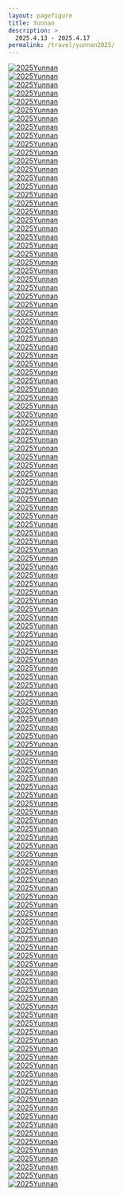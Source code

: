 ```yaml
---
layout: pagefigure
title: Yunnan
description: >
  2025.4.13 - 2025.4.17
permalink: /travel/yunnan2025/
---
```


<!-- 图片内容 -->
<div class="figure-grid">
<div class="figure-grid-sizer"></div>
<div class="figure-grid-item">
        <a href="https://hobbyfigure.rayleigh-lin.top/2025Yunnan/_RAY4039.webp" data-lightbox="roadtrip" class="image-link">
        <img class="lozad" 
             data-src="https://hobbyfigure.rayleigh-lin.top/2025YunnanC/_RAY4039.webp"
             alt="2025Yunnan"/>
        </a>
</div>
<div class="figure-grid-item">
        <a href="https://hobbyfigure.rayleigh-lin.top/2025Yunnan/_RAY4050.webp" data-lightbox="roadtrip" class="image-link">
        <img class="lozad" 
             data-src="https://hobbyfigure.rayleigh-lin.top/2025YunnanC/_RAY4050.webp"
             alt="2025Yunnan"/>
        </a>
</div>
<div class="figure-grid-item">
        <a href="https://hobbyfigure.rayleigh-lin.top/2025Yunnan/_RAY4051.webp" data-lightbox="roadtrip" class="image-link">
        <img class="lozad" 
             data-src="https://hobbyfigure.rayleigh-lin.top/2025YunnanC/_RAY4051.webp"
             alt="2025Yunnan"/>
        </a>
</div>
<div class="figure-grid-item">
        <a href="https://hobbyfigure.rayleigh-lin.top/2025Yunnan/_RAY4055.webp" data-lightbox="roadtrip" class="image-link">
        <img class="lozad" 
             data-src="https://hobbyfigure.rayleigh-lin.top/2025YunnanC/_RAY4055.webp"
             alt="2025Yunnan"/>
        </a>
</div>
<div class="figure-grid-item">
        <a href="https://hobbyfigure.rayleigh-lin.top/2025Yunnan/_RAY4067.webp" data-lightbox="roadtrip" class="image-link">
        <img class="lozad" 
             data-src="https://hobbyfigure.rayleigh-lin.top/2025YunnanC/_RAY4067.webp"
             alt="2025Yunnan"/>
        </a>
</div>
<div class="figure-grid-item">
        <a href="https://hobbyfigure.rayleigh-lin.top/2025Yunnan/_RAY4077.webp" data-lightbox="roadtrip" class="image-link">
        <img class="lozad" 
             data-src="https://hobbyfigure.rayleigh-lin.top/2025YunnanC/_RAY4077.webp"
             alt="2025Yunnan"/>
        </a>
</div>
<div class="figure-grid-item">
        <a href="https://hobbyfigure.rayleigh-lin.top/2025Yunnan/_RAY4083.webp" data-lightbox="roadtrip" class="image-link">
        <img class="lozad" 
             data-src="https://hobbyfigure.rayleigh-lin.top/2025YunnanC/_RAY4083.webp"
             alt="2025Yunnan"/>
        </a>
</div>
<div class="figure-grid-item">
        <a href="https://hobbyfigure.rayleigh-lin.top/2025Yunnan/_RAY4087.webp" data-lightbox="roadtrip" class="image-link">
        <img class="lozad" 
             data-src="https://hobbyfigure.rayleigh-lin.top/2025YunnanC/_RAY4087.webp"
             alt="2025Yunnan"/>
        </a>
</div>
<div class="figure-grid-item">
        <a href="https://hobbyfigure.rayleigh-lin.top/2025Yunnan/_RAY4098.webp" data-lightbox="roadtrip" class="image-link">
        <img class="lozad" 
             data-src="https://hobbyfigure.rayleigh-lin.top/2025YunnanC/_RAY4098.webp"
             alt="2025Yunnan"/>
        </a>
</div>
<div class="figure-grid-item">
        <a href="https://hobbyfigure.rayleigh-lin.top/2025Yunnan/_RAY4101.webp" data-lightbox="roadtrip" class="image-link">
        <img class="lozad" 
             data-src="https://hobbyfigure.rayleigh-lin.top/2025YunnanC/_RAY4101.webp"
             alt="2025Yunnan"/>
        </a>
</div>
<div class="figure-grid-item">
        <a href="https://hobbyfigure.rayleigh-lin.top/2025Yunnan/_RAY4107.webp" data-lightbox="roadtrip" class="image-link">
        <img class="lozad" 
             data-src="https://hobbyfigure.rayleigh-lin.top/2025YunnanC/_RAY4107.webp"
             alt="2025Yunnan"/>
        </a>
</div>
<div class="figure-grid-item">
        <a href="https://hobbyfigure.rayleigh-lin.top/2025Yunnan/_RAY4123.webp" data-lightbox="roadtrip" class="image-link">
        <img class="lozad" 
             data-src="https://hobbyfigure.rayleigh-lin.top/2025YunnanC/_RAY4123.webp"
             alt="2025Yunnan"/>
        </a>
</div>
<div class="figure-grid-item">
        <a href="https://hobbyfigure.rayleigh-lin.top/2025Yunnan/_RAY4134.webp" data-lightbox="roadtrip" class="image-link">
        <img class="lozad" 
             data-src="https://hobbyfigure.rayleigh-lin.top/2025YunnanC/_RAY4134.webp"
             alt="2025Yunnan"/>
        </a>
</div>
<div class="figure-grid-item">
        <a href="https://hobbyfigure.rayleigh-lin.top/2025Yunnan/_RAY4142.webp" data-lightbox="roadtrip" class="image-link">
        <img class="lozad" 
             data-src="https://hobbyfigure.rayleigh-lin.top/2025YunnanC/_RAY4142.webp"
             alt="2025Yunnan"/>
        </a>
</div>
<div class="figure-grid-item">
        <a href="https://hobbyfigure.rayleigh-lin.top/2025Yunnan/_RAY4145.webp" data-lightbox="roadtrip" class="image-link">
        <img class="lozad" 
             data-src="https://hobbyfigure.rayleigh-lin.top/2025YunnanC/_RAY4145.webp"
             alt="2025Yunnan"/>
        </a>
</div>
<div class="figure-grid-item">
        <a href="https://hobbyfigure.rayleigh-lin.top/2025Yunnan/_RAY4150.webp" data-lightbox="roadtrip" class="image-link">
        <img class="lozad" 
             data-src="https://hobbyfigure.rayleigh-lin.top/2025YunnanC/_RAY4150.webp"
             alt="2025Yunnan"/>
        </a>
</div>
<div class="figure-grid-item">
        <a href="https://hobbyfigure.rayleigh-lin.top/2025Yunnan/_RAY4151.webp" data-lightbox="roadtrip" class="image-link">
        <img class="lozad" 
             data-src="https://hobbyfigure.rayleigh-lin.top/2025YunnanC/_RAY4151.webp"
             alt="2025Yunnan"/>
        </a>
</div>
<div class="figure-grid-item">
        <a href="https://hobbyfigure.rayleigh-lin.top/2025Yunnan/_RAY4155.webp" data-lightbox="roadtrip" class="image-link">
        <img class="lozad" 
             data-src="https://hobbyfigure.rayleigh-lin.top/2025YunnanC/_RAY4155.webp"
             alt="2025Yunnan"/>
        </a>
</div>
<div class="figure-grid-item">
        <a href="https://hobbyfigure.rayleigh-lin.top/2025Yunnan/_RAY4157.webp" data-lightbox="roadtrip" class="image-link">
        <img class="lozad" 
             data-src="https://hobbyfigure.rayleigh-lin.top/2025YunnanC/_RAY4157.webp"
             alt="2025Yunnan"/>
        </a>
</div>
<div class="figure-grid-item">
        <a href="https://hobbyfigure.rayleigh-lin.top/2025Yunnan/_RAY4160.webp" data-lightbox="roadtrip" class="image-link">
        <img class="lozad" 
             data-src="https://hobbyfigure.rayleigh-lin.top/2025YunnanC/_RAY4160.webp"
             alt="2025Yunnan"/>
        </a>
</div>
<div class="figure-grid-item">
        <a href="https://hobbyfigure.rayleigh-lin.top/2025Yunnan/_RAY4167.webp" data-lightbox="roadtrip" class="image-link">
        <img class="lozad" 
             data-src="https://hobbyfigure.rayleigh-lin.top/2025YunnanC/_RAY4167.webp"
             alt="2025Yunnan"/>
        </a>
</div>
<div class="figure-grid-item">
        <a href="https://hobbyfigure.rayleigh-lin.top/2025Yunnan/_RAY4168.webp" data-lightbox="roadtrip" class="image-link">
        <img class="lozad" 
             data-src="https://hobbyfigure.rayleigh-lin.top/2025YunnanC/_RAY4168.webp"
             alt="2025Yunnan"/>
        </a>
</div>
<div class="figure-grid-item">
        <a href="https://hobbyfigure.rayleigh-lin.top/2025Yunnan/_RAY4173.webp" data-lightbox="roadtrip" class="image-link">
        <img class="lozad" 
             data-src="https://hobbyfigure.rayleigh-lin.top/2025YunnanC/_RAY4173.webp"
             alt="2025Yunnan"/>
        </a>
</div>
<div class="figure-grid-item">
        <a href="https://hobbyfigure.rayleigh-lin.top/2025Yunnan/_RAY4176.webp" data-lightbox="roadtrip" class="image-link">
        <img class="lozad" 
             data-src="https://hobbyfigure.rayleigh-lin.top/2025YunnanC/_RAY4176.webp"
             alt="2025Yunnan"/>
        </a>
</div>
<div class="figure-grid-item">
        <a href="https://hobbyfigure.rayleigh-lin.top/2025Yunnan/_RAY4183.webp" data-lightbox="roadtrip" class="image-link">
        <img class="lozad" 
             data-src="https://hobbyfigure.rayleigh-lin.top/2025YunnanC/_RAY4183.webp"
             alt="2025Yunnan"/>
        </a>
</div>
<div class="figure-grid-item">
        <a href="https://hobbyfigure.rayleigh-lin.top/2025Yunnan/_RAY4188.webp" data-lightbox="roadtrip" class="image-link">
        <img class="lozad" 
             data-src="https://hobbyfigure.rayleigh-lin.top/2025YunnanC/_RAY4188.webp"
             alt="2025Yunnan"/>
        </a>
</div>
<div class="figure-grid-item">
        <a href="https://hobbyfigure.rayleigh-lin.top/2025Yunnan/_RAY4194.webp" data-lightbox="roadtrip" class="image-link">
        <img class="lozad" 
             data-src="https://hobbyfigure.rayleigh-lin.top/2025YunnanC/_RAY4194.webp"
             alt="2025Yunnan"/>
        </a>
</div>
<div class="figure-grid-item">
        <a href="https://hobbyfigure.rayleigh-lin.top/2025Yunnan/_RAY4202.webp" data-lightbox="roadtrip" class="image-link">
        <img class="lozad" 
             data-src="https://hobbyfigure.rayleigh-lin.top/2025YunnanC/_RAY4202.webp"
             alt="2025Yunnan"/>
        </a>
</div>
<div class="figure-grid-item">
        <a href="https://hobbyfigure.rayleigh-lin.top/2025Yunnan/_RAY4203.webp" data-lightbox="roadtrip" class="image-link">
        <img class="lozad" 
             data-src="https://hobbyfigure.rayleigh-lin.top/2025YunnanC/_RAY4203.webp"
             alt="2025Yunnan"/>
        </a>
</div>
<div class="figure-grid-item">
        <a href="https://hobbyfigure.rayleigh-lin.top/2025Yunnan/_RAY4210.webp" data-lightbox="roadtrip" class="image-link">
        <img class="lozad" 
             data-src="https://hobbyfigure.rayleigh-lin.top/2025YunnanC/_RAY4210.webp"
             alt="2025Yunnan"/>
        </a>
</div>
<div class="figure-grid-item">
        <a href="https://hobbyfigure.rayleigh-lin.top/2025Yunnan/_RAY4213.webp" data-lightbox="roadtrip" class="image-link">
        <img class="lozad" 
             data-src="https://hobbyfigure.rayleigh-lin.top/2025YunnanC/_RAY4213.webp"
             alt="2025Yunnan"/>
        </a>
</div>
<div class="figure-grid-item">
        <a href="https://hobbyfigure.rayleigh-lin.top/2025Yunnan/_RAY4216.webp" data-lightbox="roadtrip" class="image-link">
        <img class="lozad" 
             data-src="https://hobbyfigure.rayleigh-lin.top/2025YunnanC/_RAY4216.webp"
             alt="2025Yunnan"/>
        </a>
</div>
<div class="figure-grid-item">
        <a href="https://hobbyfigure.rayleigh-lin.top/2025Yunnan/_RAY4235.webp" data-lightbox="roadtrip" class="image-link">
        <img class="lozad" 
             data-src="https://hobbyfigure.rayleigh-lin.top/2025YunnanC/_RAY4235.webp"
             alt="2025Yunnan"/>
        </a>
</div>
<div class="figure-grid-item">
        <a href="https://hobbyfigure.rayleigh-lin.top/2025Yunnan/_RAY4240.webp" data-lightbox="roadtrip" class="image-link">
        <img class="lozad" 
             data-src="https://hobbyfigure.rayleigh-lin.top/2025YunnanC/_RAY4240.webp"
             alt="2025Yunnan"/>
        </a>
</div>
<div class="figure-grid-item">
        <a href="https://hobbyfigure.rayleigh-lin.top/2025Yunnan/_RAY4248.webp" data-lightbox="roadtrip" class="image-link">
        <img class="lozad" 
             data-src="https://hobbyfigure.rayleigh-lin.top/2025YunnanC/_RAY4248.webp"
             alt="2025Yunnan"/>
        </a>
</div>
<div class="figure-grid-item">
        <a href="https://hobbyfigure.rayleigh-lin.top/2025Yunnan/_RAY4252.webp" data-lightbox="roadtrip" class="image-link">
        <img class="lozad" 
             data-src="https://hobbyfigure.rayleigh-lin.top/2025YunnanC/_RAY4252.webp"
             alt="2025Yunnan"/>
        </a>
</div>
<div class="figure-grid-item">
        <a href="https://hobbyfigure.rayleigh-lin.top/2025Yunnan/_RAY4254.webp" data-lightbox="roadtrip" class="image-link">
        <img class="lozad" 
             data-src="https://hobbyfigure.rayleigh-lin.top/2025YunnanC/_RAY4254.webp"
             alt="2025Yunnan"/>
        </a>
</div>
<div class="figure-grid-item">
        <a href="https://hobbyfigure.rayleigh-lin.top/2025Yunnan/_RAY4264.webp" data-lightbox="roadtrip" class="image-link">
        <img class="lozad" 
             data-src="https://hobbyfigure.rayleigh-lin.top/2025YunnanC/_RAY4264.webp"
             alt="2025Yunnan"/>
        </a>
</div>
<div class="figure-grid-item">
        <a href="https://hobbyfigure.rayleigh-lin.top/2025Yunnan/_RAY4267.webp" data-lightbox="roadtrip" class="image-link">
        <img class="lozad" 
             data-src="https://hobbyfigure.rayleigh-lin.top/2025YunnanC/_RAY4267.webp"
             alt="2025Yunnan"/>
        </a>
</div>
<div class="figure-grid-item">
        <a href="https://hobbyfigure.rayleigh-lin.top/2025Yunnan/_RAY4269.webp" data-lightbox="roadtrip" class="image-link">
        <img class="lozad" 
             data-src="https://hobbyfigure.rayleigh-lin.top/2025YunnanC/_RAY4269.webp"
             alt="2025Yunnan"/>
        </a>
</div>
<div class="figure-grid-item">
        <a href="https://hobbyfigure.rayleigh-lin.top/2025Yunnan/_RAY4274.webp" data-lightbox="roadtrip" class="image-link">
        <img class="lozad" 
             data-src="https://hobbyfigure.rayleigh-lin.top/2025YunnanC/_RAY4274.webp"
             alt="2025Yunnan"/>
        </a>
</div>
<div class="figure-grid-item">
        <a href="https://hobbyfigure.rayleigh-lin.top/2025Yunnan/_RAY4276.webp" data-lightbox="roadtrip" class="image-link">
        <img class="lozad" 
             data-src="https://hobbyfigure.rayleigh-lin.top/2025YunnanC/_RAY4276.webp"
             alt="2025Yunnan"/>
        </a>
</div>
<div class="figure-grid-item">
        <a href="https://hobbyfigure.rayleigh-lin.top/2025Yunnan/_RAY4282.webp" data-lightbox="roadtrip" class="image-link">
        <img class="lozad" 
             data-src="https://hobbyfigure.rayleigh-lin.top/2025YunnanC/_RAY4282.webp"
             alt="2025Yunnan"/>
        </a>
</div>
<div class="figure-grid-item">
        <a href="https://hobbyfigure.rayleigh-lin.top/2025Yunnan/_RAY4283.webp" data-lightbox="roadtrip" class="image-link">
        <img class="lozad" 
             data-src="https://hobbyfigure.rayleigh-lin.top/2025YunnanC/_RAY4283.webp"
             alt="2025Yunnan"/>
        </a>
</div>
<div class="figure-grid-item">
        <a href="https://hobbyfigure.rayleigh-lin.top/2025Yunnan/_RAY4291.webp" data-lightbox="roadtrip" class="image-link">
        <img class="lozad" 
             data-src="https://hobbyfigure.rayleigh-lin.top/2025YunnanC/_RAY4291.webp"
             alt="2025Yunnan"/>
        </a>
</div>
<div class="figure-grid-item">
        <a href="https://hobbyfigure.rayleigh-lin.top/2025Yunnan/_RAY4298.webp" data-lightbox="roadtrip" class="image-link">
        <img class="lozad" 
             data-src="https://hobbyfigure.rayleigh-lin.top/2025YunnanC/_RAY4298.webp"
             alt="2025Yunnan"/>
        </a>
</div>
<div class="figure-grid-item">
        <a href="https://hobbyfigure.rayleigh-lin.top/2025Yunnan/_RAY4300.webp" data-lightbox="roadtrip" class="image-link">
        <img class="lozad" 
             data-src="https://hobbyfigure.rayleigh-lin.top/2025YunnanC/_RAY4300.webp"
             alt="2025Yunnan"/>
        </a>
</div>
<div class="figure-grid-item">
        <a href="https://hobbyfigure.rayleigh-lin.top/2025Yunnan/_RAY4302.webp" data-lightbox="roadtrip" class="image-link">
        <img class="lozad" 
             data-src="https://hobbyfigure.rayleigh-lin.top/2025YunnanC/_RAY4302.webp"
             alt="2025Yunnan"/>
        </a>
</div>
<div class="figure-grid-item">
        <a href="https://hobbyfigure.rayleigh-lin.top/2025Yunnan/_RAY4305.webp" data-lightbox="roadtrip" class="image-link">
        <img class="lozad" 
             data-src="https://hobbyfigure.rayleigh-lin.top/2025YunnanC/_RAY4305.webp"
             alt="2025Yunnan"/>
        </a>
</div>
<div class="figure-grid-item">
        <a href="https://hobbyfigure.rayleigh-lin.top/2025Yunnan/_RAY4306.webp" data-lightbox="roadtrip" class="image-link">
        <img class="lozad" 
             data-src="https://hobbyfigure.rayleigh-lin.top/2025YunnanC/_RAY4306.webp"
             alt="2025Yunnan"/>
        </a>
</div>
<div class="figure-grid-item">
        <a href="https://hobbyfigure.rayleigh-lin.top/2025Yunnan/_RAY4307.webp" data-lightbox="roadtrip" class="image-link">
        <img class="lozad" 
             data-src="https://hobbyfigure.rayleigh-lin.top/2025YunnanC/_RAY4307.webp"
             alt="2025Yunnan"/>
        </a>
</div>
<div class="figure-grid-item">
        <a href="https://hobbyfigure.rayleigh-lin.top/2025Yunnan/_RAY4315.webp" data-lightbox="roadtrip" class="image-link">
        <img class="lozad" 
             data-src="https://hobbyfigure.rayleigh-lin.top/2025YunnanC/_RAY4315.webp"
             alt="2025Yunnan"/>
        </a>
</div>
<div class="figure-grid-item">
        <a href="https://hobbyfigure.rayleigh-lin.top/2025Yunnan/_RAY4316.webp" data-lightbox="roadtrip" class="image-link">
        <img class="lozad" 
             data-src="https://hobbyfigure.rayleigh-lin.top/2025YunnanC/_RAY4316.webp"
             alt="2025Yunnan"/>
        </a>
</div>
<div class="figure-grid-item">
        <a href="https://hobbyfigure.rayleigh-lin.top/2025Yunnan/_RAY4331.webp" data-lightbox="roadtrip" class="image-link">
        <img class="lozad" 
             data-src="https://hobbyfigure.rayleigh-lin.top/2025YunnanC/_RAY4331.webp"
             alt="2025Yunnan"/>
        </a>
</div>
<div class="figure-grid-item">
        <a href="https://hobbyfigure.rayleigh-lin.top/2025Yunnan/_RAY4338.webp" data-lightbox="roadtrip" class="image-link">
        <img class="lozad" 
             data-src="https://hobbyfigure.rayleigh-lin.top/2025YunnanC/_RAY4338.webp"
             alt="2025Yunnan"/>
        </a>
</div>
<div class="figure-grid-item">
        <a href="https://hobbyfigure.rayleigh-lin.top/2025Yunnan/_RAY4342.webp" data-lightbox="roadtrip" class="image-link">
        <img class="lozad" 
             data-src="https://hobbyfigure.rayleigh-lin.top/2025YunnanC/_RAY4342.webp"
             alt="2025Yunnan"/>
        </a>
</div>
<div class="figure-grid-item">
        <a href="https://hobbyfigure.rayleigh-lin.top/2025Yunnan/_RAY4367.webp" data-lightbox="roadtrip" class="image-link">
        <img class="lozad" 
             data-src="https://hobbyfigure.rayleigh-lin.top/2025YunnanC/_RAY4367.webp"
             alt="2025Yunnan"/>
        </a>
</div>
<div class="figure-grid-item">
        <a href="https://hobbyfigure.rayleigh-lin.top/2025Yunnan/_RAY4371.webp" data-lightbox="roadtrip" class="image-link">
        <img class="lozad" 
             data-src="https://hobbyfigure.rayleigh-lin.top/2025YunnanC/_RAY4371.webp"
             alt="2025Yunnan"/>
        </a>
</div>
<div class="figure-grid-item">
        <a href="https://hobbyfigure.rayleigh-lin.top/2025Yunnan/_RAY4388.webp" data-lightbox="roadtrip" class="image-link">
        <img class="lozad" 
             data-src="https://hobbyfigure.rayleigh-lin.top/2025YunnanC/_RAY4388.webp"
             alt="2025Yunnan"/>
        </a>
</div>
<div class="figure-grid-item">
        <a href="https://hobbyfigure.rayleigh-lin.top/2025Yunnan/_RAY4393.webp" data-lightbox="roadtrip" class="image-link">
        <img class="lozad" 
             data-src="https://hobbyfigure.rayleigh-lin.top/2025YunnanC/_RAY4393.webp"
             alt="2025Yunnan"/>
        </a>
</div>
<div class="figure-grid-item">
        <a href="https://hobbyfigure.rayleigh-lin.top/2025Yunnan/_RAY4405.webp" data-lightbox="roadtrip" class="image-link">
        <img class="lozad" 
             data-src="https://hobbyfigure.rayleigh-lin.top/2025YunnanC/_RAY4405.webp"
             alt="2025Yunnan"/>
        </a>
</div>
<div class="figure-grid-item">
        <a href="https://hobbyfigure.rayleigh-lin.top/2025Yunnan/_RAY4407.webp" data-lightbox="roadtrip" class="image-link">
        <img class="lozad" 
             data-src="https://hobbyfigure.rayleigh-lin.top/2025YunnanC/_RAY4407.webp"
             alt="2025Yunnan"/>
        </a>
</div>
<div class="figure-grid-item">
        <a href="https://hobbyfigure.rayleigh-lin.top/2025Yunnan/_RAY4409.webp" data-lightbox="roadtrip" class="image-link">
        <img class="lozad" 
             data-src="https://hobbyfigure.rayleigh-lin.top/2025YunnanC/_RAY4409.webp"
             alt="2025Yunnan"/>
        </a>
</div>
<div class="figure-grid-item">
        <a href="https://hobbyfigure.rayleigh-lin.top/2025Yunnan/_RAY4411.webp" data-lightbox="roadtrip" class="image-link">
        <img class="lozad" 
             data-src="https://hobbyfigure.rayleigh-lin.top/2025YunnanC/_RAY4411.webp"
             alt="2025Yunnan"/>
        </a>
</div>
<div class="figure-grid-item">
        <a href="https://hobbyfigure.rayleigh-lin.top/2025Yunnan/_RAY4414.webp" data-lightbox="roadtrip" class="image-link">
        <img class="lozad" 
             data-src="https://hobbyfigure.rayleigh-lin.top/2025YunnanC/_RAY4414.webp"
             alt="2025Yunnan"/>
        </a>
</div>
<div class="figure-grid-item">
        <a href="https://hobbyfigure.rayleigh-lin.top/2025Yunnan/_RAY4418.webp" data-lightbox="roadtrip" class="image-link">
        <img class="lozad" 
             data-src="https://hobbyfigure.rayleigh-lin.top/2025YunnanC/_RAY4418.webp"
             alt="2025Yunnan"/>
        </a>
</div>
<div class="figure-grid-item">
        <a href="https://hobbyfigure.rayleigh-lin.top/2025Yunnan/_RAY4424.webp" data-lightbox="roadtrip" class="image-link">
        <img class="lozad" 
             data-src="https://hobbyfigure.rayleigh-lin.top/2025YunnanC/_RAY4424.webp"
             alt="2025Yunnan"/>
        </a>
</div>
<div class="figure-grid-item">
        <a href="https://hobbyfigure.rayleigh-lin.top/2025Yunnan/_RAY4429.webp" data-lightbox="roadtrip" class="image-link">
        <img class="lozad" 
             data-src="https://hobbyfigure.rayleigh-lin.top/2025YunnanC/_RAY4429.webp"
             alt="2025Yunnan"/>
        </a>
</div>
<div class="figure-grid-item">
        <a href="https://hobbyfigure.rayleigh-lin.top/2025Yunnan/_RAY4438.webp" data-lightbox="roadtrip" class="image-link">
        <img class="lozad" 
             data-src="https://hobbyfigure.rayleigh-lin.top/2025YunnanC/_RAY4438.webp"
             alt="2025Yunnan"/>
        </a>
</div>
<div class="figure-grid-item">
        <a href="https://hobbyfigure.rayleigh-lin.top/2025Yunnan/_RAY4439.webp" data-lightbox="roadtrip" class="image-link">
        <img class="lozad" 
             data-src="https://hobbyfigure.rayleigh-lin.top/2025YunnanC/_RAY4439.webp"
             alt="2025Yunnan"/>
        </a>
</div>
<div class="figure-grid-item">
        <a href="https://hobbyfigure.rayleigh-lin.top/2025Yunnan/_RAY4454.webp" data-lightbox="roadtrip" class="image-link">
        <img class="lozad" 
             data-src="https://hobbyfigure.rayleigh-lin.top/2025YunnanC/_RAY4454.webp"
             alt="2025Yunnan"/>
        </a>
</div>
<div class="figure-grid-item">
        <a href="https://hobbyfigure.rayleigh-lin.top/2025Yunnan/_RAY4466.webp" data-lightbox="roadtrip" class="image-link">
        <img class="lozad" 
             data-src="https://hobbyfigure.rayleigh-lin.top/2025YunnanC/_RAY4466.webp"
             alt="2025Yunnan"/>
        </a>
</div>
<div class="figure-grid-item">
        <a href="https://hobbyfigure.rayleigh-lin.top/2025Yunnan/_RAY4494.webp" data-lightbox="roadtrip" class="image-link">
        <img class="lozad" 
             data-src="https://hobbyfigure.rayleigh-lin.top/2025YunnanC/_RAY4494.webp"
             alt="2025Yunnan"/>
        </a>
</div>
<div class="figure-grid-item">
        <a href="https://hobbyfigure.rayleigh-lin.top/2025Yunnan/_RAY4504-HDR.webp" data-lightbox="roadtrip" class="image-link">
        <img class="lozad" 
             data-src="https://hobbyfigure.rayleigh-lin.top/2025YunnanC/_RAY4504-HDR.webp"
             alt="2025Yunnan"/>
        </a>
</div>
<div class="figure-grid-item">
        <a href="https://hobbyfigure.rayleigh-lin.top/2025Yunnan/_RAY4508.webp" data-lightbox="roadtrip" class="image-link">
        <img class="lozad" 
             data-src="https://hobbyfigure.rayleigh-lin.top/2025YunnanC/_RAY4508.webp"
             alt="2025Yunnan"/>
        </a>
</div>
<div class="figure-grid-item">
        <a href="https://hobbyfigure.rayleigh-lin.top/2025Yunnan/_RAY4515-HDR.webp" data-lightbox="roadtrip" class="image-link">
        <img class="lozad" 
             data-src="https://hobbyfigure.rayleigh-lin.top/2025YunnanC/_RAY4515-HDR.webp"
             alt="2025Yunnan"/>
        </a>
</div>
<div class="figure-grid-item">
        <a href="https://hobbyfigure.rayleigh-lin.top/2025Yunnan/_RAY4518-HDR.webp" data-lightbox="roadtrip" class="image-link">
        <img class="lozad" 
             data-src="https://hobbyfigure.rayleigh-lin.top/2025YunnanC/_RAY4518-HDR.webp"
             alt="2025Yunnan"/>
        </a>
</div>
<div class="figure-grid-item">
        <a href="https://hobbyfigure.rayleigh-lin.top/2025Yunnan/_RAY4548.webp" data-lightbox="roadtrip" class="image-link">
        <img class="lozad" 
             data-src="https://hobbyfigure.rayleigh-lin.top/2025YunnanC/_RAY4548.webp"
             alt="2025Yunnan"/>
        </a>
</div>
<div class="figure-grid-item">
        <a href="https://hobbyfigure.rayleigh-lin.top/2025Yunnan/_RAY4561.webp" data-lightbox="roadtrip" class="image-link">
        <img class="lozad" 
             data-src="https://hobbyfigure.rayleigh-lin.top/2025YunnanC/_RAY4561.webp"
             alt="2025Yunnan"/>
        </a>
</div>
<div class="figure-grid-item">
        <a href="https://hobbyfigure.rayleigh-lin.top/2025Yunnan/_RAY4563.webp" data-lightbox="roadtrip" class="image-link">
        <img class="lozad" 
             data-src="https://hobbyfigure.rayleigh-lin.top/2025YunnanC/_RAY4563.webp"
             alt="2025Yunnan"/>
        </a>
</div>
<div class="figure-grid-item">
        <a href="https://hobbyfigure.rayleigh-lin.top/2025Yunnan/_RAY4565.webp" data-lightbox="roadtrip" class="image-link">
        <img class="lozad" 
             data-src="https://hobbyfigure.rayleigh-lin.top/2025YunnanC/_RAY4565.webp"
             alt="2025Yunnan"/>
        </a>
</div>
<div class="figure-grid-item">
        <a href="https://hobbyfigure.rayleigh-lin.top/2025Yunnan/_RAY4575.webp" data-lightbox="roadtrip" class="image-link">
        <img class="lozad" 
             data-src="https://hobbyfigure.rayleigh-lin.top/2025YunnanC/_RAY4575.webp"
             alt="2025Yunnan"/>
        </a>
</div>
<div class="figure-grid-item">
        <a href="https://hobbyfigure.rayleigh-lin.top/2025Yunnan/_RAY4591.webp" data-lightbox="roadtrip" class="image-link">
        <img class="lozad" 
             data-src="https://hobbyfigure.rayleigh-lin.top/2025YunnanC/_RAY4591.webp"
             alt="2025Yunnan"/>
        </a>
</div>
<div class="figure-grid-item">
        <a href="https://hobbyfigure.rayleigh-lin.top/2025Yunnan/_RAY4593.webp" data-lightbox="roadtrip" class="image-link">
        <img class="lozad" 
             data-src="https://hobbyfigure.rayleigh-lin.top/2025YunnanC/_RAY4593.webp"
             alt="2025Yunnan"/>
        </a>
</div>
<div class="figure-grid-item">
        <a href="https://hobbyfigure.rayleigh-lin.top/2025Yunnan/_RAY4611.webp" data-lightbox="roadtrip" class="image-link">
        <img class="lozad" 
             data-src="https://hobbyfigure.rayleigh-lin.top/2025YunnanC/_RAY4611.webp"
             alt="2025Yunnan"/>
        </a>
</div>
<div class="figure-grid-item">
        <a href="https://hobbyfigure.rayleigh-lin.top/2025Yunnan/_RAY4614.webp" data-lightbox="roadtrip" class="image-link">
        <img class="lozad" 
             data-src="https://hobbyfigure.rayleigh-lin.top/2025YunnanC/_RAY4614.webp"
             alt="2025Yunnan"/>
        </a>
</div>
<div class="figure-grid-item">
        <a href="https://hobbyfigure.rayleigh-lin.top/2025Yunnan/_RAY4627.webp" data-lightbox="roadtrip" class="image-link">
        <img class="lozad" 
             data-src="https://hobbyfigure.rayleigh-lin.top/2025YunnanC/_RAY4627.webp"
             alt="2025Yunnan"/>
        </a>
</div>
<div class="figure-grid-item">
        <a href="https://hobbyfigure.rayleigh-lin.top/2025Yunnan/_RAY4634.webp" data-lightbox="roadtrip" class="image-link">
        <img class="lozad" 
             data-src="https://hobbyfigure.rayleigh-lin.top/2025YunnanC/_RAY4634.webp"
             alt="2025Yunnan"/>
        </a>
</div>
<div class="figure-grid-item">
        <a href="https://hobbyfigure.rayleigh-lin.top/2025Yunnan/_RAY4642.webp" data-lightbox="roadtrip" class="image-link">
        <img class="lozad" 
             data-src="https://hobbyfigure.rayleigh-lin.top/2025YunnanC/_RAY4642.webp"
             alt="2025Yunnan"/>
        </a>
</div>
<div class="figure-grid-item">
        <a href="https://hobbyfigure.rayleigh-lin.top/2025Yunnan/_RAY4659.webp" data-lightbox="roadtrip" class="image-link">
        <img class="lozad" 
             data-src="https://hobbyfigure.rayleigh-lin.top/2025YunnanC/_RAY4659.webp"
             alt="2025Yunnan"/>
        </a>
</div>
<div class="figure-grid-item">
        <a href="https://hobbyfigure.rayleigh-lin.top/2025Yunnan/_RAY4660.webp" data-lightbox="roadtrip" class="image-link">
        <img class="lozad" 
             data-src="https://hobbyfigure.rayleigh-lin.top/2025YunnanC/_RAY4660.webp"
             alt="2025Yunnan"/>
        </a>
</div>
<div class="figure-grid-item">
        <a href="https://hobbyfigure.rayleigh-lin.top/2025Yunnan/_RAY4668.webp" data-lightbox="roadtrip" class="image-link">
        <img class="lozad" 
             data-src="https://hobbyfigure.rayleigh-lin.top/2025YunnanC/_RAY4668.webp"
             alt="2025Yunnan"/>
        </a>
</div>
<div class="figure-grid-item">
        <a href="https://hobbyfigure.rayleigh-lin.top/2025Yunnan/_RAY4683.webp" data-lightbox="roadtrip" class="image-link">
        <img class="lozad" 
             data-src="https://hobbyfigure.rayleigh-lin.top/2025YunnanC/_RAY4683.webp"
             alt="2025Yunnan"/>
        </a>
</div>
<div class="figure-grid-item">
        <a href="https://hobbyfigure.rayleigh-lin.top/2025Yunnan/_RAY4707.webp" data-lightbox="roadtrip" class="image-link">
        <img class="lozad" 
             data-src="https://hobbyfigure.rayleigh-lin.top/2025YunnanC/_RAY4707.webp"
             alt="2025Yunnan"/>
        </a>
</div>
<div class="figure-grid-item">
        <a href="https://hobbyfigure.rayleigh-lin.top/2025Yunnan/_RAY4709.webp" data-lightbox="roadtrip" class="image-link">
        <img class="lozad" 
             data-src="https://hobbyfigure.rayleigh-lin.top/2025YunnanC/_RAY4709.webp"
             alt="2025Yunnan"/>
        </a>
</div>
<div class="figure-grid-item">
        <a href="https://hobbyfigure.rayleigh-lin.top/2025Yunnan/_RAY4716.webp" data-lightbox="roadtrip" class="image-link">
        <img class="lozad" 
             data-src="https://hobbyfigure.rayleigh-lin.top/2025YunnanC/_RAY4716.webp"
             alt="2025Yunnan"/>
        </a>
</div>
<div class="figure-grid-item">
        <a href="https://hobbyfigure.rayleigh-lin.top/2025Yunnan/_RAY4736-HDR.webp" data-lightbox="roadtrip" class="image-link">
        <img class="lozad" 
             data-src="https://hobbyfigure.rayleigh-lin.top/2025YunnanC/_RAY4736-HDR.webp"
             alt="2025Yunnan"/>
        </a>
</div>
<div class="figure-grid-item">
        <a href="https://hobbyfigure.rayleigh-lin.top/2025Yunnan/_RAY4737-HDR.webp" data-lightbox="roadtrip" class="image-link">
        <img class="lozad" 
             data-src="https://hobbyfigure.rayleigh-lin.top/2025YunnanC/_RAY4737-HDR.webp"
             alt="2025Yunnan"/>
        </a>
</div>
  <div class="figure-grid-item">
        <a href="https://hobbyfigure.rayleigh-lin.top/2025Yunnan/1.webp" data-lightbox="roadtrip" class="image-link">
        <img class="lozad" 
             data-src="https://hobbyfigure.rayleigh-lin.top/2025YunnanC/1.webp"
             alt="2025Yunnan"/>
        </a>
</div>
<div class="figure-grid-item">
        <a href="https://hobbyfigure.rayleigh-lin.top/2025Yunnan/10.webp" data-lightbox="roadtrip" class="image-link">
        <img class="lozad" 
             data-src="https://hobbyfigure.rayleigh-lin.top/2025YunnanC/10.webp"
             alt="2025Yunnan"/>
        </a>
</div>
<div class="figure-grid-item">
        <a href="https://hobbyfigure.rayleigh-lin.top/2025Yunnan/11.webp" data-lightbox="roadtrip" class="image-link">
        <img class="lozad" 
             data-src="https://hobbyfigure.rayleigh-lin.top/2025YunnanC/11.webp"
             alt="2025Yunnan"/>
        </a>
</div>
<div class="figure-grid-item">
        <a href="https://hobbyfigure.rayleigh-lin.top/2025Yunnan/12.webp" data-lightbox="roadtrip" class="image-link">
        <img class="lozad" 
             data-src="https://hobbyfigure.rayleigh-lin.top/2025YunnanC/12.webp"
             alt="2025Yunnan"/>
        </a>
</div>
<div class="figure-grid-item">
        <a href="https://hobbyfigure.rayleigh-lin.top/2025Yunnan/13.webp" data-lightbox="roadtrip" class="image-link">
        <img class="lozad" 
             data-src="https://hobbyfigure.rayleigh-lin.top/2025YunnanC/13.webp"
             alt="2025Yunnan"/>
        </a>
</div>
<div class="figure-grid-item">
        <a href="https://hobbyfigure.rayleigh-lin.top/2025Yunnan/14.webp" data-lightbox="roadtrip" class="image-link">
        <img class="lozad" 
             data-src="https://hobbyfigure.rayleigh-lin.top/2025YunnanC/14.webp"
             alt="2025Yunnan"/>
        </a>
</div>
<div class="figure-grid-item">
        <a href="https://hobbyfigure.rayleigh-lin.top/2025Yunnan/15.webp" data-lightbox="roadtrip" class="image-link">
        <img class="lozad" 
             data-src="https://hobbyfigure.rayleigh-lin.top/2025YunnanC/15.webp"
             alt="2025Yunnan"/>
        </a>
</div>
<div class="figure-grid-item">
        <a href="https://hobbyfigure.rayleigh-lin.top/2025Yunnan/16.webp" data-lightbox="roadtrip" class="image-link">
        <img class="lozad" 
             data-src="https://hobbyfigure.rayleigh-lin.top/2025YunnanC/16.webp"
             alt="2025Yunnan"/>
        </a>
</div>
<div class="figure-grid-item">
        <a href="https://hobbyfigure.rayleigh-lin.top/2025Yunnan/17.webp" data-lightbox="roadtrip" class="image-link">
        <img class="lozad" 
             data-src="https://hobbyfigure.rayleigh-lin.top/2025YunnanC/17.webp"
             alt="2025Yunnan"/>
        </a>
</div>
<div class="figure-grid-item">
        <a href="https://hobbyfigure.rayleigh-lin.top/2025Yunnan/19.webp" data-lightbox="roadtrip" class="image-link">
        <img class="lozad" 
             data-src="https://hobbyfigure.rayleigh-lin.top/2025YunnanC/19.webp"
             alt="2025Yunnan"/>
        </a>
</div>
<div class="figure-grid-item">
        <a href="https://hobbyfigure.rayleigh-lin.top/2025Yunnan/2.webp" data-lightbox="roadtrip" class="image-link">
        <img class="lozad" 
             data-src="https://hobbyfigure.rayleigh-lin.top/2025YunnanC/2.webp"
             alt="2025Yunnan"/>
        </a>
</div>
<div class="figure-grid-item">
        <a href="https://hobbyfigure.rayleigh-lin.top/2025Yunnan/20.webp" data-lightbox="roadtrip" class="image-link">
        <img class="lozad" 
             data-src="https://hobbyfigure.rayleigh-lin.top/2025YunnanC/20.webp"
             alt="2025Yunnan"/>
        </a>
</div>
<div class="figure-grid-item">
        <a href="https://hobbyfigure.rayleigh-lin.top/2025Yunnan/21.webp" data-lightbox="roadtrip" class="image-link">
        <img class="lozad" 
             data-src="https://hobbyfigure.rayleigh-lin.top/2025YunnanC/21.webp"
             alt="2025Yunnan"/>
        </a>
</div>
<div class="figure-grid-item">
        <a href="https://hobbyfigure.rayleigh-lin.top/2025Yunnan/22.webp" data-lightbox="roadtrip" class="image-link">
        <img class="lozad" 
             data-src="https://hobbyfigure.rayleigh-lin.top/2025YunnanC/22.webp"
             alt="2025Yunnan"/>
        </a>
</div>
<div class="figure-grid-item">
        <a href="https://hobbyfigure.rayleigh-lin.top/2025Yunnan/23.webp" data-lightbox="roadtrip" class="image-link">
        <img class="lozad" 
             data-src="https://hobbyfigure.rayleigh-lin.top/2025YunnanC/23.webp"
             alt="2025Yunnan"/>
        </a>
</div>
<div class="figure-grid-item">
        <a href="https://hobbyfigure.rayleigh-lin.top/2025Yunnan/24.webp" data-lightbox="roadtrip" class="image-link">
        <img class="lozad" 
             data-src="https://hobbyfigure.rayleigh-lin.top/2025YunnanC/24.webp"
             alt="2025Yunnan"/>
        </a>
</div>
<div class="figure-grid-item">
        <a href="https://hobbyfigure.rayleigh-lin.top/2025Yunnan/25.webp" data-lightbox="roadtrip" class="image-link">
        <img class="lozad" 
             data-src="https://hobbyfigure.rayleigh-lin.top/2025YunnanC/25.webp"
             alt="2025Yunnan"/>
        </a>
</div>
<div class="figure-grid-item">
        <a href="https://hobbyfigure.rayleigh-lin.top/2025Yunnan/26.webp" data-lightbox="roadtrip" class="image-link">
        <img class="lozad" 
             data-src="https://hobbyfigure.rayleigh-lin.top/2025YunnanC/26.webp"
             alt="2025Yunnan"/>
        </a>
</div>
<div class="figure-grid-item">
        <a href="https://hobbyfigure.rayleigh-lin.top/2025Yunnan/27.webp" data-lightbox="roadtrip" class="image-link">
        <img class="lozad" 
             data-src="https://hobbyfigure.rayleigh-lin.top/2025YunnanC/27.webp"
             alt="2025Yunnan"/>
        </a>
</div>
<div class="figure-grid-item">
        <a href="https://hobbyfigure.rayleigh-lin.top/2025Yunnan/28.webp" data-lightbox="roadtrip" class="image-link">
        <img class="lozad" 
             data-src="https://hobbyfigure.rayleigh-lin.top/2025YunnanC/28.webp"
             alt="2025Yunnan"/>
        </a>
</div>
<div class="figure-grid-item">
        <a href="https://hobbyfigure.rayleigh-lin.top/2025Yunnan/29.webp" data-lightbox="roadtrip" class="image-link">
        <img class="lozad" 
             data-src="https://hobbyfigure.rayleigh-lin.top/2025YunnanC/29.webp"
             alt="2025Yunnan"/>
        </a>
</div>
<div class="figure-grid-item">
        <a href="https://hobbyfigure.rayleigh-lin.top/2025Yunnan/3.webp" data-lightbox="roadtrip" class="image-link">
        <img class="lozad" 
             data-src="https://hobbyfigure.rayleigh-lin.top/2025YunnanC/3.webp"
             alt="2025Yunnan"/>
        </a>
</div>
<div class="figure-grid-item">
        <a href="https://hobbyfigure.rayleigh-lin.top/2025Yunnan/30.webp" data-lightbox="roadtrip" class="image-link">
        <img class="lozad" 
             data-src="https://hobbyfigure.rayleigh-lin.top/2025YunnanC/30.webp"
             alt="2025Yunnan"/>
        </a>
</div>
<div class="figure-grid-item">
        <a href="https://hobbyfigure.rayleigh-lin.top/2025Yunnan/31.webp" data-lightbox="roadtrip" class="image-link">
        <img class="lozad" 
             data-src="https://hobbyfigure.rayleigh-lin.top/2025YunnanC/31.webp"
             alt="2025Yunnan"/>
        </a>
</div>
<div class="figure-grid-item">
        <a href="https://hobbyfigure.rayleigh-lin.top/2025Yunnan/32.webp" data-lightbox="roadtrip" class="image-link">
        <img class="lozad" 
             data-src="https://hobbyfigure.rayleigh-lin.top/2025YunnanC/32.webp"
             alt="2025Yunnan"/>
        </a>
</div>
<div class="figure-grid-item">
        <a href="https://hobbyfigure.rayleigh-lin.top/2025Yunnan/33.webp" data-lightbox="roadtrip" class="image-link">
        <img class="lozad" 
             data-src="https://hobbyfigure.rayleigh-lin.top/2025YunnanC/33.webp"
             alt="2025Yunnan"/>
        </a>
</div>
<div class="figure-grid-item">
        <a href="https://hobbyfigure.rayleigh-lin.top/2025Yunnan/34.webp" data-lightbox="roadtrip" class="image-link">
        <img class="lozad" 
             data-src="https://hobbyfigure.rayleigh-lin.top/2025YunnanC/34.webp"
             alt="2025Yunnan"/>
        </a>
</div>
<div class="figure-grid-item">
        <a href="https://hobbyfigure.rayleigh-lin.top/2025Yunnan/35.webp" data-lightbox="roadtrip" class="image-link">
        <img class="lozad" 
             data-src="https://hobbyfigure.rayleigh-lin.top/2025YunnanC/35.webp"
             alt="2025Yunnan"/>
        </a>
</div>
<div class="figure-grid-item">
        <a href="https://hobbyfigure.rayleigh-lin.top/2025Yunnan/36.webp" data-lightbox="roadtrip" class="image-link">
        <img class="lozad" 
             data-src="https://hobbyfigure.rayleigh-lin.top/2025YunnanC/36.webp"
             alt="2025Yunnan"/>
        </a>
</div>
<div class="figure-grid-item">
        <a href="https://hobbyfigure.rayleigh-lin.top/2025Yunnan/37.webp" data-lightbox="roadtrip" class="image-link">
        <img class="lozad" 
             data-src="https://hobbyfigure.rayleigh-lin.top/2025YunnanC/37.webp"
             alt="2025Yunnan"/>
        </a>
</div>
<div class="figure-grid-item">
        <a href="https://hobbyfigure.rayleigh-lin.top/2025Yunnan/5.webp" data-lightbox="roadtrip" class="image-link">
        <img class="lozad" 
             data-src="https://hobbyfigure.rayleigh-lin.top/2025YunnanC/5.webp"
             alt="2025Yunnan"/>
        </a>
</div>
<div class="figure-grid-item">
        <a href="https://hobbyfigure.rayleigh-lin.top/2025Yunnan/6.webp" data-lightbox="roadtrip" class="image-link">
        <img class="lozad" 
             data-src="https://hobbyfigure.rayleigh-lin.top/2025YunnanC/6.webp"
             alt="2025Yunnan"/>
        </a>
</div>
<div class="figure-grid-item">
        <a href="https://hobbyfigure.rayleigh-lin.top/2025Yunnan/7.webp" data-lightbox="roadtrip" class="image-link">
        <img class="lozad" 
             data-src="https://hobbyfigure.rayleigh-lin.top/2025YunnanC/7.webp"
             alt="2025Yunnan"/>
        </a>
</div>
<div class="figure-grid-item">
        <a href="https://hobbyfigure.rayleigh-lin.top/2025Yunnan/8.webp" data-lightbox="roadtrip" class="image-link">
        <img class="lozad" 
             data-src="https://hobbyfigure.rayleigh-lin.top/2025YunnanC/8.webp"
             alt="2025Yunnan"/>
        </a>
</div>
<div class="figure-grid-item">
        <a href="https://hobbyfigure.rayleigh-lin.top/2025Yunnan/9.webp" data-lightbox="roadtrip" class="image-link">
        <img class="lozad" 
             data-src="https://hobbyfigure.rayleigh-lin.top/2025YunnanC/9.webp"
             alt="2025Yunnan"/>
        </a>
</div>
</div>